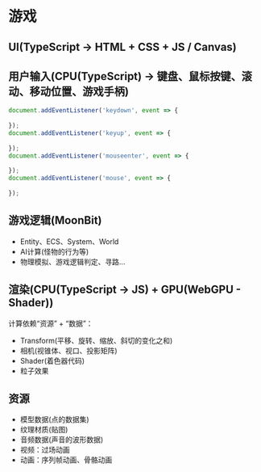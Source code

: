 # 游戏

## UI(TypeScript -> HTML + CSS + JS / Canvas)

## 用户输入(CPU(TypeScript) -> 键盘、鼠标按键、滚动、移动位置、游戏手柄)

```js
document.addEventListener('keydown', event => {
  
});
document.addEventListener('keyup', event => {
  
});
document.addEventListener('mouseenter', event => {
  
});
document.addEventListener('mouse', event => {
  
});
```


## 游戏逻辑(MoonBit)

- Entity、ECS、System、World
- AI计算(怪物的行为等)
- 物理模拟、游戏逻辑判定、寻路...

## 渲染(CPU(TypeScript -> JS) + GPU(WebGPU - Shader))

计算依赖“资源” + “数据”：
- Transform(平移、旋转、缩放、斜切的变化之和)
- 相机(视锥体、视口、投影矩阵)
- Shader(着色器代码)
- 粒子效果

## 资源

- 模型数据(点的数据集)
- 纹理材质(贴图)
- 音频数据(声音的波形数据)
- 视频：过场动画
- 动画：序列帧动画、骨骼动画
